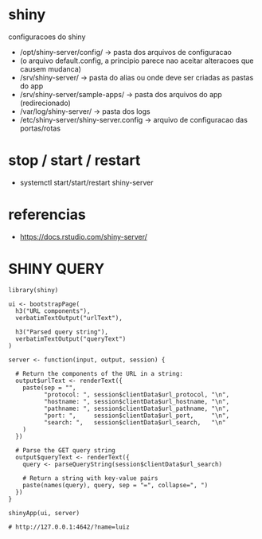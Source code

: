 # shiny
configuracoes do shiny

- /opt/shiny-server/config/ -> pasta dos arquivos de configuracao
 - (o arquivo default.config, a principio parece nao aceitar alteracoes que causem mudanca)
- /srv/shiny-server/ -> pasta do alias ou onde deve ser criadas as pastas do app
- /srv/shiny-server/sample-apps/ -> pasta dos arquivos do app (redirecionado)
- /var/log/shiny-server/ -> pasta dos logs
- /etc/shiny-server/shiny-server.config -> arquivo de configuracao das portas/rotas


# stop / start / restart
- systemctl start/start/restart shiny-server

# referencias
- https://docs.rstudio.com/shiny-server/


#  SHINY QUERY
```
library(shiny)

ui <- bootstrapPage(
  h3("URL components"),
  verbatimTextOutput("urlText"),
  
  h3("Parsed query string"),
  verbatimTextOutput("queryText")
)

server <- function(input, output, session) {
  
  # Return the components of the URL in a string:
  output$urlText <- renderText({
    paste(sep = "",
          "protocol: ", session$clientData$url_protocol, "\n",
          "hostname: ", session$clientData$url_hostname, "\n",
          "pathname: ", session$clientData$url_pathname, "\n",
          "port: ",     session$clientData$url_port,     "\n",
          "search: ",   session$clientData$url_search,   "\n"
    )
  })
  
  # Parse the GET query string
  output$queryText <- renderText({
    query <- parseQueryString(session$clientData$url_search)
    
    # Return a string with key-value pairs
    paste(names(query), query, sep = "=", collapse=", ")
  })
}

shinyApp(ui, server)

# http://127.0.0.1:4642/?name=luiz
```
